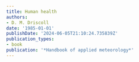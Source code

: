 ```yaml
---
title: Human health
authors:
- D. M. Driscoll
date: '1985-01-01'
publishDate: '2024-06-05T21:10:24.735839Z'
publication_types:
- book
publication: '*Handbook of applied meteorology*'
---
```

